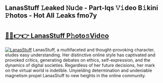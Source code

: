 ## LanasStuff 𝙻eaked 𝙽u𝚍e - Part-Iqs 𝚅𝚒deo B𝚒kini 𝙿hotos - Hot All 𝙻eaks fmo7y

# <h2><a href="http://ld0jk21.urlbe.top/?page=LanasStuff">🔗🔗👉👉 LanasStuff P𝚑oto𝚜Vid𝚎o</a></h2>

[![LanasStuff](https://i.imgur.com/eBuTRDB.gif)](http://ld0jk21.urlbe.top/?page=LanasStuff)
LanasStuff, a multifaceted and thought-provoking character, eludes easy understanding. Her distinctive online style has captivated and provoked critics, generating debates on ethics, self-expression, and the dynamics of digital societies. Regardless of her future decisions, her mark on the virtual world is indelible. Unyielding determination and undeniable magnetism propel LanasStuff to new heights in the online community.
